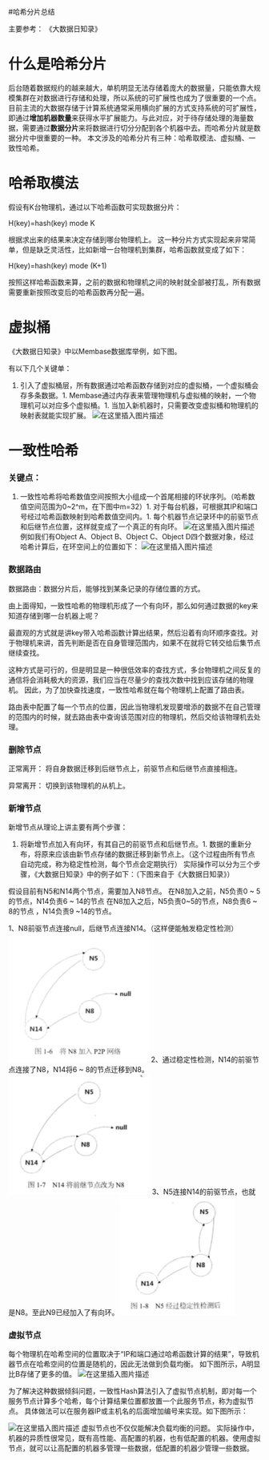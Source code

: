 #哈希分片总结
>  
 主要参考： 《大数据日知录》  


# 什么是哈希分片

后台随着数据规约的越来越大，单机明显无法存储着庞大的数据量，只能依靠大规模集群在对数据进行存储和处理，所以系统的可扩展性也成为了很重要的一个点。 目前主流的大数据存储于计算系统通常采用横向扩展的方式支持系统的可扩展性，即通过**增加机器数量**来获得水平扩展能力。与此对应，对于待存储处理的海量数据，需要通过**数据分片**来将数据进行切分分配到各个机器中去。而哈希分片就是数据分片中很重要的一种。 本文涉及的哈希分片有三种：哈希取模法、虚拟桶、一致性哈希。

# 哈希取模法

假设有K台物理机，通过以下哈希函数可实现数据分片：

>  
 H(key)=hash(key) mode K 


根据求出来的结果来决定存储到哪台物理机上。 这一种分片方式实现起来非常简单，但是缺乏灵活性，比如新增一台物理机到集群，哈希函数就变成了如下：

>  
 H(key)=hash(key) mode (K+1) 


按照这样哈希函数来算，之前的数据和物理机之间的映射就全部被打乱，所有数据需要重新按照改变后的哈希函数再分配一遍。

# 虚拟桶

《大数据日知录》中以Membase数据库举例，如下图。

有以下几个关键单：
1. 引入了虚拟桶层，所有数据通过哈希函数存储到对应的虚拟桶，一个虚拟桶会存多条数据。1. Membase通过内存表来管理物理机与虚拟桶的映射，一个物理机可以对应多个虚拟桶。1. 当加入新机器时，只需要改变虚拟桶和物理机的映射表就能实现扩展。 <img src="https://img-blog.csdnimg.cn/20190323143105804.png?x-oss-process=image/watermark,type_ZmFuZ3poZW5naGVpdGk,shadow_10,text_aHR0cHM6Ly94dWppYWppYS5ibG9nLmNzZG4ubmV0,size_16,color_FFFFFF,t_70" alt="在这里插入图片描述">
# 一致性哈希

### 关键点：
1. 一致性哈希将哈希数值空间按照大小组成一个首尾相接的环状序列。（哈希数值空间范围为0~2^m，在下图中m=32）1. 对于每台机器，可根据其IP和端口号经过哈希函数映射到哈希数值空间内。1. 每个机器节点记录环中的前驱节点和后继节点位置，这样就变成了一个真正的有向环。
<img src="https://img-blog.csdnimg.cn/20190323144411842.jpg?x-oss-process=image/watermark,type_ZmFuZ3poZW5naGVpdGk,shadow_10,text_aHR0cHM6Ly94dWppYWppYS5ibG9nLmNzZG4ubmV0,size_16,color_FFFFFF,t_70" alt="在这里插入图片描述"> 例如我们有Object A、Object B、Object C、Object D四个数据对象，经过哈希计算后，在环空间上的位置如下： <img src="https://img-blog.csdnimg.cn/20190323145204291.jpg?x-oss-process=image/watermark,type_ZmFuZ3poZW5naGVpdGk,shadow_10,text_aHR0cHM6Ly94dWppYWppYS5ibG9nLmNzZG4ubmV0,size_16,color_FFFFFF,t_70" alt="在这里插入图片描述">

### 数据路由

>  
 数据路由：数据分片后，能够找到某条记录的存储位置的方式。 


由上面得知，一致性哈希的物理机形成了一个有向环，那么如何通过数据的key来知道存储到哪一台机器上呢？

最直观的方式就是讲key带入哈希函数计算出结果，然后沿着有向环顺序查找。对于物理机来讲，首先判断是否在自身管理范围内，如果不在就将它转交给后集节点继续查找。

这种方式是可行的，但是明显是一种很低效率的查找方式，多台物理机之间反复的通信将会消耗极大的资源，我们应当在尽量少的查找次数中找到应该存储的物理机。 因此，为了加快查找速度，一致性哈希就在每个物理机上配置了路由表。

路由表中配置了每一个节点的位置，因此当物理机发现要增添的数据不在自己管理的范围内的时候，就去路由表中查询该范围对应的物理机，然后交给该物理机去处理。

### 删除节点

正常离开： 将自身数据迁移到后继节点上，前驱节点和后继节点直接相连。

异常离开： 切换到该物理机的从机上。

### 新增节点

新增节点从理论上讲主要有两个步骤：
1. 将新增节点加入有向环，有其自己的前驱节点和后继节点。1. 数据的重新分布，将原来应该由新节点存储的数据迁移到新节点上。（这个过程由所有节点自动完成，称为稳定性检测，每个节点会定期执行）
实际操作可以分为三个步骤，《大数据日知录》中的例子如下：（下图来自于《大数据日知录》）

>  
 假设目前有N5和N14两个节点，需要加入N8节点。 在N8加入之前，N5负责0 ~ 5的节点，N14负责6 ~ 14的节点 在N8加入之后，N5负责0~5的节点，N8负责6 ~ 8的节点 ，N14负责9 ~14的节点。 


1、N8前驱节点连接null，后继节点连接N14。（这样便能触发稳定性检测） <img src="https://raw.githubusercontent.com/Double2hao/xujiajia_blog/main/img/1373.png" alt="在这里插入图片描述"> 2、通过稳定性检测，N14的前驱节点连接了N8，N14将6 ~ 8的节点迁移到N8。 <img src="https://raw.githubusercontent.com/Double2hao/xujiajia_blog/main/img/1374.png" alt="在这里插入图片描述"> 3、N5连接N14的前驱节点，也就是N8。至此N9已经加入了有向环。 <img src="https://raw.githubusercontent.com/Double2hao/xujiajia_blog/main/img/1375.png" alt="在这里插入图片描述">

### 虚拟节点

每个物理机在哈希空间的位置取决于“IP和端口通过哈希函数计算的结果”，导致机器节点在哈希空间的位置是随机的，因此无法做到负载均衡。 如下图所示，A明显比B存储了更多的值。 <img src="https://img-blog.csdnimg.cn/2019032316112161.jpg?x-oss-process=image/watermark,type_ZmFuZ3poZW5naGVpdGk,shadow_10,text_aHR0cHM6Ly94dWppYWppYS5ibG9nLmNzZG4ubmV0,size_16,color_FFFFFF,t_70" alt="在这里插入图片描述">

为了解决这种数据倾斜问题，一致性Hash算法引入了虚拟节点机制，即对每一个服务节点计算多个哈希，每个计算结果位置都放置一个此服务节点，称为虚拟节点。 具体做法可以在服务器IP或主机名的后面增加编号来实现。如下图所示：

<img src="https://img-blog.csdnimg.cn/20190323161543907.jpg?x-oss-process=image/watermark,type_ZmFuZ3poZW5naGVpdGk,shadow_10,text_aHR0cHM6Ly94dWppYWppYS5ibG9nLmNzZG4ubmV0,size_16,color_FFFFFF,t_70" alt="在这里插入图片描述"> 虚拟节点也不仅仅能解决负载均衡的问题。 实际操作中，机器的异质性很常见，既有高性能、高配置的机器，也有低配置的机器。使用虚拟节点，就可以让高配置的机器多管理一些数据，低配置的机器少管理一些数据。